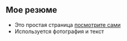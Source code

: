 ## Мое резюме

- Это простая страница [посмотрите сами](https://boris240873.github.io/simple-page-resume/)
- Используется фотография и текст

